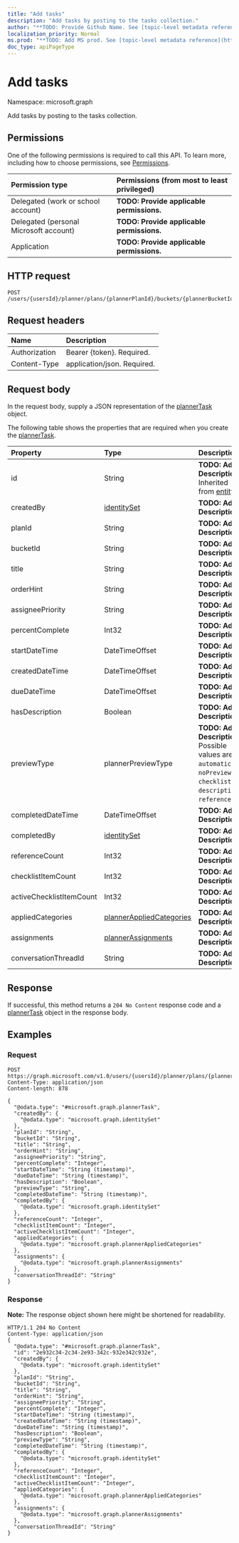 ```yaml
---
title: "Add tasks"
description: "Add tasks by posting to the tasks collection."
author: "**TODO: Provide Github Name. See [topic-level metadata reference](https://msgo.azurewebsites.net/add/document/guidelines/metadata.html#topic-level-metadata)**"
localization_priority: Normal
ms.prod: "**TODO: Add MS prod. See [topic-level metadata reference](https://msgo.azurewebsites.net/add/document/guidelines/metadata.html#topic-level-metadata)**"
doc_type: apiPageType
---
```


# Add tasks

Namespace: microsoft.graph

Add tasks by posting to the tasks collection.

## Permissions
One of the following permissions is required to call this API. To learn more, including how to choose permissions, see [Permissions](/concepts/permissions-reference.md).

|Permission type|Permissions (from most to least privileged)|
|:---|:---|
|Delegated (work or school account)|**TODO: Provide applicable permissions.**|
|Delegated (personal Microsoft account)|**TODO: Provide applicable permissions.**|
|Application|**TODO: Provide applicable permissions.**|

## HTTP request

<!-- {
  "blockType": "ignored"
}
-->
``` http
POST /users/{usersId}/planner/plans/{plannerPlanId}/buckets/{plannerBucketId}/tasks/$ref
```

## Request headers
|Name|Description|
|:---|:---|
|Authorization|Bearer {token}. Required.|
|Content-Type|application/json. Required.|

## Request body
In the request body, supply a JSON representation of the [plannerTask](../resources/plannertask.md) object.

The following table shows the properties that are required when you create the [plannerTask](../resources/plannertask.md).

|Property|Type|Description|
|:---|:---|:---|
|id|String|**TODO: Add Description** Inherited from [entity](../resources/entity.md)|
|createdBy|[identitySet](../resources/identityset.md)|**TODO: Add Description**|
|planId|String|**TODO: Add Description**|
|bucketId|String|**TODO: Add Description**|
|title|String|**TODO: Add Description**|
|orderHint|String|**TODO: Add Description**|
|assigneePriority|String|**TODO: Add Description**|
|percentComplete|Int32|**TODO: Add Description**|
|startDateTime|DateTimeOffset|**TODO: Add Description**|
|createdDateTime|DateTimeOffset|**TODO: Add Description**|
|dueDateTime|DateTimeOffset|**TODO: Add Description**|
|hasDescription|Boolean|**TODO: Add Description**|
|previewType|plannerPreviewType|**TODO: Add Description**. Possible values are: `automatic`, `noPreview`, `checklist`, `description`, `reference`.|
|completedDateTime|DateTimeOffset|**TODO: Add Description**|
|completedBy|[identitySet](../resources/identityset.md)|**TODO: Add Description**|
|referenceCount|Int32|**TODO: Add Description**|
|checklistItemCount|Int32|**TODO: Add Description**|
|activeChecklistItemCount|Int32|**TODO: Add Description**|
|appliedCategories|[plannerAppliedCategories](../resources/plannerappliedcategories.md)|**TODO: Add Description**|
|assignments|[plannerAssignments](../resources/plannerassignments.md)|**TODO: Add Description**|
|conversationThreadId|String|**TODO: Add Description**|



## Response

If successful, this method returns a `204 No Content` response code and a [plannerTask](../resources/plannertask.md) object in the response body.

## Examples

### Request
<!-- {
  "blockType": "request",
  "name": "create_plannertask_from_"
}
-->
``` http
POST https://graph.microsoft.com/v1.0/users/{usersId}/planner/plans/{plannerPlanId}/buckets/{plannerBucketId}/tasks/$ref
Content-Type: application/json
Content-length: 878

{
  "@odata.type": "#microsoft.graph.plannerTask",
  "createdBy": {
    "@odata.type": "microsoft.graph.identitySet"
  },
  "planId": "String",
  "bucketId": "String",
  "title": "String",
  "orderHint": "String",
  "assigneePriority": "String",
  "percentComplete": "Integer",
  "startDateTime": "String (timestamp)",
  "dueDateTime": "String (timestamp)",
  "hasDescription": "Boolean",
  "previewType": "String",
  "completedDateTime": "String (timestamp)",
  "completedBy": {
    "@odata.type": "microsoft.graph.identitySet"
  },
  "referenceCount": "Integer",
  "checklistItemCount": "Integer",
  "activeChecklistItemCount": "Integer",
  "appliedCategories": {
    "@odata.type": "microsoft.graph.plannerAppliedCategories"
  },
  "assignments": {
    "@odata.type": "microsoft.graph.plannerAssignments"
  },
  "conversationThreadId": "String"
}
```


### Response
**Note:** The response object shown here might be shortened for readability.
<!-- {
  "blockType": "response",
  "truncated": true,
  "@odata.type": "microsoft.graph.plannertask"
}
-->
``` http
HTTP/1.1 204 No Content
Content-Type: application/json
{
  "@odata.type": "#microsoft.graph.plannerTask",
  "id": "2e932c34-2c34-2e93-342c-932e342c932e",
  "createdBy": {
    "@odata.type": "microsoft.graph.identitySet"
  },
  "planId": "String",
  "bucketId": "String",
  "title": "String",
  "orderHint": "String",
  "assigneePriority": "String",
  "percentComplete": "Integer",
  "startDateTime": "String (timestamp)",
  "createdDateTime": "String (timestamp)",
  "dueDateTime": "String (timestamp)",
  "hasDescription": "Boolean",
  "previewType": "String",
  "completedDateTime": "String (timestamp)",
  "completedBy": {
    "@odata.type": "microsoft.graph.identitySet"
  },
  "referenceCount": "Integer",
  "checklistItemCount": "Integer",
  "activeChecklistItemCount": "Integer",
  "appliedCategories": {
    "@odata.type": "microsoft.graph.plannerAppliedCategories"
  },
  "assignments": {
    "@odata.type": "microsoft.graph.plannerAssignments"
  },
  "conversationThreadId": "String"
}
```

